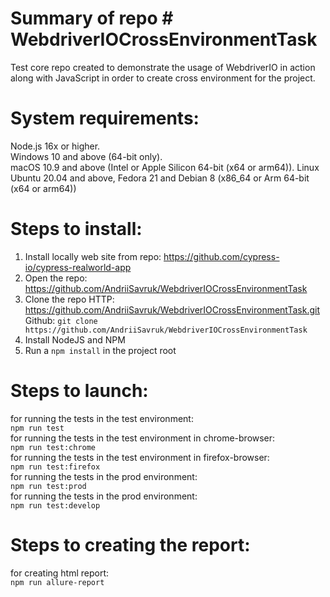 # Summary of repo # WebdriverIOCrossEnvironmentTask

Test core repo created to demonstrate the usage of WebdriverIO in action along with JavaScript in order to create cross environment for the project.

# System requirements:

Node.js 16x or higher.  
Windows 10 and above (64-bit only).  
macOS 10.9 and above (Intel or Apple Silicon 64-bit (x64 or arm64)).
Linux Ubuntu 20.04 and above, Fedora 21 and Debian 8 (x86_64 or Arm 64-bit (x64 or arm64))
 
# Steps to install:

1. Install locally web site from repo: https://github.com/cypress-io/cypress-realworld-app
2. Open the repo: https://github.com/AndriiSavruk/WebdriverIOCrossEnvironmentTask
3. Clone the repo
HTTP: https://github.com/AndriiSavruk/WebdriverIOCrossEnvironmentTask.git   
Github: ```git clone https://github.com/AndriiSavruk/WebdriverIOCrossEnvironmentTask```
4. Install NodeJS and NPM
5. Run a ``` npm install ``` in the project root

# Steps to launch:

for running the tests in the test environment:  
```npm run test```  
for running the tests in the test environment in chrome-browser:  
```npm run test:chrome```  
for running the tests in the test environment in firefox-browser:  
```npm run test:firefox```  
for running the tests in the prod environment:  
```npm run test:prod```  
for running the tests in the prod environment:  
```npm run test:develop```
 
# Steps to creating the report:
for creating html report:  
```npm run allure-report```
